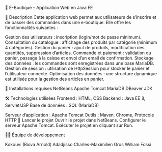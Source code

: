 📌 E-Boutique – Application Web en Java EE

📖 Description
Cette application web permet aux utilisateurs de s’inscrire et de passer des commandes dans une e-boutique. Elle offre les fonctionnalités suivantes :

Gestion des utilisateurs : inscription (login/mot de passe minimum).
Consultation du catalogue : affichage des produits par catégorie (minimum 4 catégories).
Gestion du panier : ajout de produits, modification des quantités, suppression d’articles.
Commande et paiement : validation du panier, passage à la caisse et envoi d’un email de confirmation.
Stockage des données : les commandes sont enregistrées dans une base MariaDB.
Gestion de session : utilisation de HttpSession pour stocker le panier et l’utilisateur connecté.
Optimisation des données : une structure dynamique est utilisée pour la gestion des articles en panier.

🔧 Installations requises
NetBeans
Apache Tomcat
MariaDB
DBeaver
JDK

🛠 Technologies utilisées
Frontend : HTML, CSS
Backend : Java EE 8, Servlet/JSP
Base de données : SQL (MariaDB)

Serveur d’application : Apache Tomcat
Outils : Maven, Chrome, Protocole HTTP
🚀 Lancer le projet
Ouvrir le projet dans NetBeans.
Configurer le serveur Apache Tomcat.
Exécuter le projet en cliquant sur Run.

👨‍💻 Équipe de développement

Kokouvi (Biova Arnold) Adadjisso
Charles-Maximilien Gros
William Fossi
